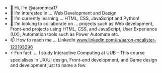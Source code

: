 - 👋 Hi, I’m @aaronmca17
- 👀 I’m interested in ... Web Development and Design
- 🌱 I’m currently learning ... HTML, CSS, JavaScript and Python!
- 💞️ I’m looking to collaborate on ... projects such as Web development, Front-end projects using HTML, CSS, and JavaScript, User Experience (UX), Automation tools such as Power Automate etc.
- 📫 How to reach me ... LinkedIn www.linkedin.com/in/aaron-mcalister-123193296
- ⚡ Fun fact: ... I study Interactive Computing at UUB - This course specialises in UX/UI design, Front-end development, and Game design and development just to name a few.

<!---
aaronmca17/aaronmca17 is a ✨ special ✨ repository because its `README.md` (this file) appears on your GitHub profile.
You can click the Preview link to take a look at your changes.
--->
